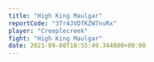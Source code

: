 ```yaml
---
title: "High King Maulgar"
reportCode: "3Tr4JVDfKZW7nvRx"
player: "Creeplecreek"
fight: "High King Maulgar"
date: 2021-09-08T18:55:49.344000+00:00
---
```

